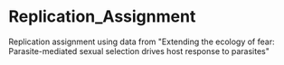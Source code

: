 # Replication_Assignment
Replication assignment using data from "Extending the ecology of fear: Parasite-mediated sexual selection drives host  response to parasites"
